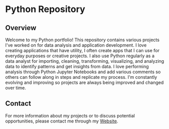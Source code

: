 # Python Repository

## Overview
Welcome to my Python portfolio! This repository contains various projects I've worked on for data analysis and application development. I love creating applications that have utility, I often create apps that I can use for everyday purposes or creative projects. I also use Python regularly as a data analyst for importing, cleaning, transforming, visualizing, and analyzing data to identify patterns and get insights from data. I love performing analysis through Python Jupyter Notebooks and add various comments so others can follow along in steps and replicate my process. I'm constantly evolving and improving so projects are always being improved and changed over time. 

## Contact
For more information about my projects or to discuss potential opportunities, please contact me through my [Website](https://Jade010.github.io).

